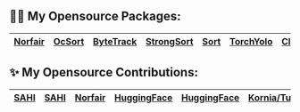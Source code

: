 ## :sauna_man: My Opensource Packages:
| [Norfair](https://github.com/kadirnar/Norfair-Track) | [OcSort](https://github.com/kadirnar/ocsort-pip) |[ByteTrack](https://github.com/kadirnar/bytetrack-pip) | [StrongSort](https://github.com/kadirnar/strongsort-pip) | [Sort](https://github.com/kadirnar/sort-pip) | [TorchYolo](https://github.com/kadirnar/torchyolo) | [ClassifyHub](https://github.com/kadirnar/classifyhub) | [Yolov7](https://github.com/kadirnar/yolov7-pip) | [Yolov6](https://github.com/kadirnar/yolov6-pip) | [Yolox](https://github.com/kadirnar/yolox-pip) | [CodeFormer](https://github.com/kadirnar/codeformer-pip)
| -- | -- | -- | -- | -- | -- | -- | -- | -- | -- | --


## ✨ My Opensource Contributions:
|[SAHI](https://github.com/obss/sahi/pull/486) | [SAHI](https://github.com/obss/sahi/pull/322) | [Norfair](https://github.com/tryolabs/norfair/pull/147) | [HuggingFace](https://github.com/huggingface/evaluate/pull/275) | [HuggingFace](https://github.com/huggingface/hub-docs/pull/639) |[Kornia/Tutorials](https://github.com/kornia/tutorials/pull/33) | [Kornia](https://github.com/kornia/kornia/pull/1871) | [Yolov7](https://github.com/WongKinYiu/yolov7/pull/423) |
| -- | -- | -- | -- | -- | -- | -- | -- |
